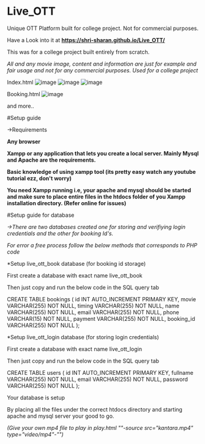 # Live_OTT
Unique OTT Platform built for college project. Not for commercial purposes.

Have a Look into it at **https://shri-sharan.github.io/Live_OTT/**

This was for a college project built entirely from scratch. 

*All and any movie image, content and information are just for example and fair usage and not for any commercial purposes. Used for a college project*

Index.html
![image](https://github.com/Shri-Sharan/Live_OTT/assets/146396309/189eecbc-6c12-445a-9dc1-d3b69d34b6a7)
![image](https://github.com/Shri-Sharan/Live_OTT/assets/146396309/f9e962df-4d73-4d70-bbea-b50dd6f76f24)
![image](https://github.com/Shri-Sharan/Live_OTT/assets/146396309/41a9e2ae-8969-4ebc-b1d1-8d4e97530a5f)

Booking.html
![image](https://github.com/Shri-Sharan/Live_OTT/assets/146396309/f87ea179-7bc2-4fa9-9653-c829aace3d91)

and more..

#Setup guide

->Requirements

**Any browser**

**Xampp or any application that lets you create a local server. Mainly Mysql and Apache are the requirements.**

**Basic knowledge of using xampp tool (its pretty easy watch any youtube tutorial ezz, don't worry)**

**You need Xampp running i.e, your apache and mysql should be started and make sure to place entire files in the htdocs folder of you Xampp installation directory. (Refer online for issues)**

#Setup guide for database

_->There are two databases created one for storing and verifiying login credentials and the other for booking Id's._

_For error a free process follow the below methods that corresponds to PHP code_

*Setup live_ott_book database (for booking id storage)

First create a database with exact name live_ott_book

Then just copy and run the below code in the SQL query tab

CREATE TABLE bookings (
    id INT AUTO_INCREMENT PRIMARY KEY,
    movie VARCHAR(255) NOT NULL,
    timing VARCHAR(255) NOT NULL,
    name VARCHAR(255) NOT NULL,
    email VARCHAR(255) NOT NULL,
    phone VARCHAR(15) NOT NULL,
    payment VARCHAR(255) NOT NULL,
    booking_id VARCHAR(255) NOT NULL
);

*Setup live_ott_login database (for storing login credentials)

First create a database with exact name live_ott_login

Then just copy and run the below code in the SQL query tab

CREATE TABLE users (
    id INT AUTO_INCREMENT PRIMARY KEY,
    fullname VARCHAR(255) NOT NULL,
    email VARCHAR(255) NOT NULL,
    password VARCHAR(255) NOT NULL
);

Your database is setup

By placing all the files under the correct htdocs directory and starting apache and mysql server your good to go.

_(Give your own mp4 file to play in play.html ""-source src="kantara.mp4" type="video/mp4"-"")_
